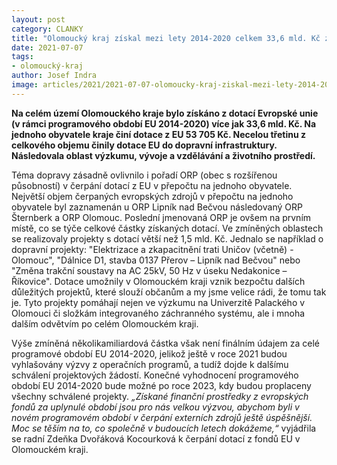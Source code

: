 ```yaml
---
layout: post
category: CLANKY
title: "Olomoucký kraj získal mezi lety 2014-2020 celkem 33,6 mld. Kč z evropských dotací"
date: 2021-07-07
tags:
- olomoucký-kraj
author: Josef Indra
image: articles/2021/2021-07-07-olomoucky-kraj-ziskal-mezi-lety-2014-2020-celkem-33-6-mld-kc-z-evropskych-fondu.jpg  #751x422 pixelu
---
```

**Na celém území Olomouckého kraje bylo získáno z dotací Evropské unie (v rámci programového období EU 2014-2020) více jak 33,6 mld. Kč. Na jednoho obyvatele kraje činí dotace z EU 53 705 Kč. Necelou třetinu z celkového objemu činily dotace EU do dopravní infrastruktury. Následovala oblast výzkumu, vývoje a vzdělávání a životního prostředí.**

Téma dopravy zásadně ovlivnilo i pořadí ORP (obec s rozšířenou působností) v čerpání dotací z EU v přepočtu na jednoho obyvatele. Největší objem čerpaných evropských zdrojů v přepočtu na jednoho obyvatele byl zaznamenán u ORP Lipník nad Bečvou následovaný ORP Šternberk a ORP Olomouc. Poslední jmenovaná ORP je ovšem na prvním místě, co se týče celkové částky získaných dotací. Ve zmíněných oblastech se realizovaly projekty s dotací větší než 1,5 mld. Kč. Jednalo se například o dopravní projekty: "Elektrizace a zkapacitnění trati Uničov (včetně) - Olomouc", "Dálnice D1, stavba 0137 Přerov – Lipník nad Bečvou" nebo "Změna trakční soustavy na AC 25kV, 50 Hz v úseku Nedakonice – Říkovice". Dotace umožnily v Olomouckém kraji vznik bezpočtu dalších důležitých projektů, které slouží občanům a my jsme velice rádi, že tomu tak je. Tyto projekty pomáhají nejen ve výzkumu na Univerzitě Palackého v Olomouci či složkám integrovaného záchranného systému, ale i mnoha dalším odvětvím po celém Olomouckém kraji.
 
Výše zmíněná několikamiliardová částka však není finálním údajem za celé programové období EU 2014-2020, jelikož ještě v roce 2021 budou vyhlašovány výzvy z operačních programů, a tudíž dojde k dalšímu schválení projektových žádostí. Konečné vyhodnocení programového období EU 2014-2020 bude možné po roce 2023, kdy budou proplaceny všechny schválené projekty. *„Získané finanční prostředky z evropských fondů za uplynulé období jsou pro nás velkou výzvou, abychom byli v novém programovém období v čerpání externích zdrojů ještě úspěšnější. Moc se těším na to, co společně v budoucích letech dokážeme,“* vyjádřila se radní Zdeňka Dvořáková Kocourková k čerpání dotací z fondů EU v Olomouckém kraji. 
